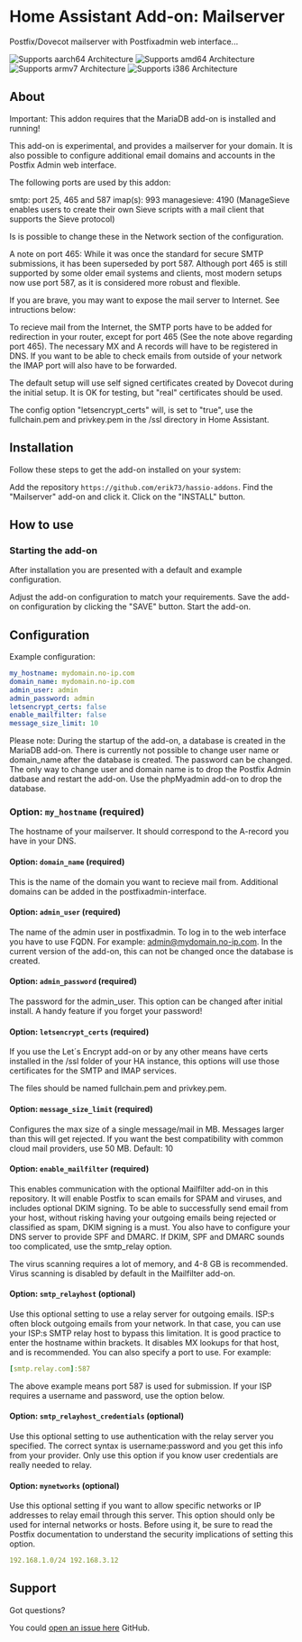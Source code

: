 # Home Assistant Add-on: Mailserver

Postfix/Dovecot mailserver with Postfixadmin web interface...

![Supports aarch64 Architecture][aarch64-shield] ![Supports amd64 Architecture][amd64-shield]
![Supports armv7 Architecture][armv7-shield] ![Supports i386 Architecture][i386-shield]

## About

Important: This addon requires that the MariaDB add-on is installed and running!

This add-on is experimental, and provides a mailserver for your domain.
It is also possible to configure additional email domains and accounts in the
Postfix Admin web interface.

The following ports are used by this addon:

smtp: port 25, 465 and 587
imap(s): 993
managesieve: 4190
(ManageSieve enables users to create their own Sieve scripts with a
mail client that supports the Sieve protocol)

Is is possible to change these in the Network section of the configuration.

A note on port 465: While it was once the standard for secure SMTP submissions,
it has been superseded by port 587. Although port 465 is still supported by some
older email systems and clients, most modern setups now use port 587, as it is
considered more robust and flexible.

If you are brave, you may want to expose the mail server to Internet.
See intructions below:

To recieve mail from the Internet, the SMTP ports have to be added for redirection
in your router, except for port 465 (See the note above regarding port 465).
The necessary MX and A records will have to be registered in DNS.
If you want to be able to check emails from outside of your network the IMAP port
will also have to be forwarded.

The default setup will use self signed certificates created by Dovecot during
the initial setup. It is OK for testing, but "real" certificates should be used.

The config option "letsencrypt_certs" will, is set to "true", use the
fullchain.pem and privkey.pem in the /ssl directory in Home Assistant.

## Installation

Follow these steps to get the add-on installed on your system:

Add the repository `https://github.com/erik73/hassio-addons`.
Find the "Mailserver" add-on and click it.
Click on the "INSTALL" button.

## How to use

### Starting the add-on

After installation you are presented with a default and example configuration.

Adjust the add-on configuration to match your requirements.
Save the add-on configuration by clicking the "SAVE" button.
Start the add-on.

## Configuration

Example configuration:

```yaml
my_hostname: mydomain.no-ip.com
domain_name: mydomain.no-ip.com
admin_user: admin
admin_password: admin
letsencrypt_certs: false
enable_mailfilter: false
message_size_limit: 10
```

Please note: During the startup of the add-on, a database is created in the
MariaDB add-on. There is currently not possible to change user name or
domain_name after the database is created. The password can be changed.
The only way to change user and domain name is to drop the Postfix Admin
datbase and restart the add-on.
Use the phpMyadmin add-on to drop the database.

### Option: `my_hostname` (required)

The hostname of your mailserver. It should correspond to the A-record you
have in your DNS.

#### Option: `domain_name` (required)

This is the name of the domain you want to recieve mail from.
Additional domains can be added in the postfixadmin-interface.

#### Option: `admin_user` (required)

The name of the admin user in postfixadmin. To log in to the web interface
you have to use FQDN. For example: admin@mydomain.no-ip.com.
In the current version of the add-on, this can not be changed once the database
is created.

#### Option: `admin_password` (required)

The password for the admin_user.
This option can be changed after initial install. A handy feature if you forget
your password!

#### Option: `letsencrypt_certs` (required)

If you use the Let´s Encrypt add-on or by any other means have certs
installed in the /ssl folder of your HA instance, this options will
use those certificates for the SMTP and IMAP services.

The files should be named fullchain.pem and privkey.pem.

#### Option: `message_size_limit` (required)

Configures the max size of a single message/mail in MB.
Messages larger than this will get rejected.
If you want the best compatibility with common cloud mail providers, use 50 MB.
Default: 10

#### Option: `enable_mailfilter` (required)

This enables communication with the optional Mailfilter add-on in this repository.
It will enable Postfix to scan emails for SPAM and viruses, and includes optional
DKIM signing. To be able to successfully send email from your host, without risking
having your outgoing emails being rejected or classified as spam, DKIM signing
is a must. You also have to configure your DNS server to provide SPF and DMARC.
If DKIM, SPF and DMARC sounds too complicated, use the smtp_relay option.

The virus scanning requires a lot of memory, and 4-8 GB is recommended.
Virus scanning is disabled by default in the Mailfilter add-on.

#### Option: `smtp_relayhost` (optional)

Use this optional setting to use a relay server for outgoing emails. ISP:s often
block outgoing emails from your network. In that case, you can use your
ISP:s SMTP relay host to bypass this limitation.
It is good practice to enter the hostname within brackets. It disables MX
lookups for that host, and is recommended. You can also specify a port to use.
For example:

```yaml
[smtp.relay.com]:587
```

The above example means port 587 is used for submission.
If your ISP requires a username and password, use the option below.

#### Option: `smtp_relayhost_credentials` (optional)

Use this optional setting to use authentication with the relay server you specified.
The correct syntax is username:password and you get this info from your provider.
Only use this option if you know user credentials are really needed to relay.

#### Option: `mynetworks` (optional)

Use this optional setting if you want to allow specific networks or IP
addresses to relay email through this server. This option should only be
used for internal networks or hosts. Before using it, be sure to read the Postfix
documentation to understand the security implications of setting this option.

```yaml
192.168.1.0/24 192.168.3.12
```

## Support

Got questions?

You could [open an issue here][issue] GitHub.

[aarch64-shield]: https://img.shields.io/badge/aarch64-yes-green.svg
[amd64-shield]: https://img.shields.io/badge/amd64-yes-green.svg
[armv7-shield]: https://img.shields.io/badge/armv7-yes-green.svg
[i386-shield]: https://img.shields.io/badge/i386-yes-green.svg
[issue]: https://github.com/erik73/addon-mail/issues
[repository]: https://github.com/erik73/hassio-addons

